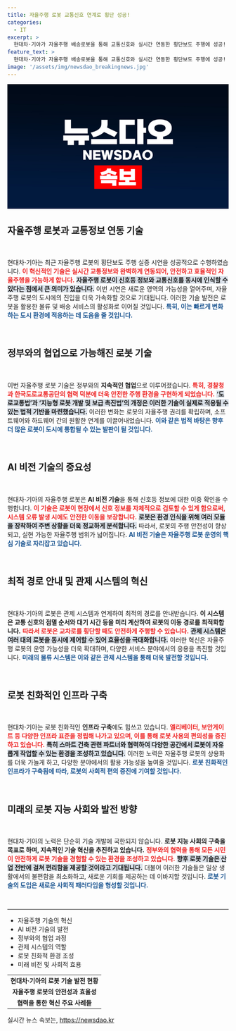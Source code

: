 ```yaml
---
title: 자율주행 로봇 교통신호 연계로 횡단 성공!
categories:
  - IT
excerpt: >
  현대차·기아가 자율주행 배송로봇을 통해 교통신호와 실시간 연동한 횡단보도 주행에 성공! 정부와 협력하여 로봇 지능 사회 구현에 한 발짝 다가섰습니다. 안전한 이동 기술의 미래가 현실로 다가옵니다.
feature_text: >
  현대차·기아가 자율주행 배송로봇을 통해 교통신호와 실시간 연동한 횡단보도 주행에 성공! 정부와 협력하여 로봇 지능 사회 구현에 한 발짝 다가섰습니다. 안전한 이동 기술의 미래가 현실로 다가옵니다.
image: '/assets/img/newsdao_breakingnews.jpg'
---
```


<p><img src="/assets/img/newsdao_breakingnews.jpg" alt="ranknews 속보" /></p>

<h2 data-ke-size="size26">자율주행 로봇과 교통정보 연동 기술</h2>

<p data-ke-size="size16">&nbsp;</p>

<p>현대차·기아는 최근 자율주행 로봇의 횡단보도 주행 실증 시연을 성공적으로 수행하였습니다. <b><span style="color: #ee2323;">이 혁신적인 기술은 실시간 교통정보와 완벽하게 연동되어, 안전하고 효율적인 자율주행을 가능하게 합니다.</span></b> <b><span style="background-color: #21538527;">자율주행 로봇이 신호등 정보와 교통신호를 동시에 인식할 수 있다는 점에서 큰 의미가 있습니다.</span></b> 이번 시연은 새로운 영역의 가능성을 열어주며, 자율주행 로봇의 도시에의 진입을 더욱 가속화할 것으로 기대됩니다. 이러한 기술 발전은 로봇을 활용한 물류 및 배송 서비스의 활성화로 이어질 것입니다. <b><span style="color: #1a5490;">특히, 이는 빠르게 변화하는 도시 환경에 적응하는 데 도움을 줄 것입니다.</span></b></p>

<p data-ke-size="size16">&nbsp;</p>

<h2 data-ke-size="size26">정부와의 협업으로 가능해진 로봇 기술</h2>

<p data-ke-size="size16">&nbsp;</p>

<p>이번 자율주행 로봇 기술은 정부와의 <b>지속적인 협업</b>으로 이루어졌습니다. <b><span style="color: #ee2323;">특히, 경찰청과 한국도로교통공단의 협력 덕분에 더욱 안전한 주행 환경을 구현하게 되었습니다.</span></b> <b><span style="background-color: #21538527;">‘도로교통법’과 ‘지능형 로봇 개발 및 보급 촉진법’의 개정은 이러한 기술이 실제로 적용될 수 있는 법적 기반을 마련했습니다.</span></b> 이러한 변화는 로봇의 자율주행 권리를 확립하며, 소프트웨어와 하드웨어 간의 원활한 연계를 이끌어내었습니다. <b><span style="color: #1a5490;">이와 같은 법적 바탕은 향후 더 많은 로봇이 도시에 통합될 수 있는 발판이 될 것입니다.</span></b></p>

<p data-ke-size="size16">&nbsp;</p>

<h2 data-ke-size="size26">AI 비전 기술의 중요성</h2>

<p data-ke-size="size16">&nbsp;</p>

<p>현대차·기아의 자율주행 로봇은 <b>AI 비전 기술</b>을 통해 신호등 정보에 대한 이중 확인을 수행합니다. <b><span style="color: #ee2323;">이 기술은 로봇이 현장에서 신호 정보를 자체적으로 검토할 수 있게 함으로써, 시스템 오류 발생 시에도 안전한 이동을 보장합니다.</span></b> <b><span style="background-color: #21538527;">로봇은 환경 인식을 위해 여러 모듈을 장착하여 주변 상황을 더욱 정교하게 분석합니다.</span></b> 따라서, 로봇의 주행 안전성이 향상되고, 실현 가능한 자율주행 범위가 넓어집니다. <b><span style="color: #1a5490;">AI 비전 기술은 자율주행 로봇 운영의 핵심 기술로 자리잡고 있습니다.</span></b></p>

<p data-ke-size="size16">&nbsp;</p>

<h2 data-ke-size="size26">최적 경로 안내 및 관제 시스템의 혁신</h2>

<p data-ke-size="size16">&nbsp;</p>

<p>현대차·기아의 로봇은 관제 시스템과 연계하여 최적의 경로를 안내받습니다. <b>이 시스템은 교통 신호의 점멸 순서와 대기 시간 등을 미리 계산하여 로봇의 이동 경로를 최적화합니다.</b> <b><span style="color: #ee2323;">따라서 로봇은 교차로를 횡단할 때도 안전하게 주행할 수 있습니다.</span></b> <b><span style="background-color: #21538527;">관제 시스템은 여러 대의 로봇을 동시에 제어할 수 있어 효율성을 극대화합니다.</span></b> 이러한 혁신은 자율주행 로봇의 운영 가능성을 더욱 확대하며, 다양한 서비스 분야에서의 응용을 촉진할 것입니다. <b><span style="color: #1a5490;">미래의 물류 시스템은 이와 같은 관제 시스템을 통해 더욱 발전할 것입니다.</span></b></p>

<p data-ke-size="size16">&nbsp;</p>

<h2 data-ke-size="size26">로봇 친화적인 인프라 구축</h2>

<p data-ke-size="size16">&nbsp;</p>

<p>현대차·기아는 로봇 친화적인 <b>인프라 구축</b>에도 힘쓰고 있습니다. <b><span style="color: #ee2323;">엘리베이터, 보안게이트 등 다양한 인프라 표준을 정립해 나가고 있으며, 이를 통해 로봇 사용의 편의성을 증진하고 있습니다.</span></b> <b><span style="background-color: #21538527;">특히 스마트 건축 관련 파트너와 협력하여 다양한 공간에서 로봇이 자유롭게 작업할 수 있는 환경을 조성하고 있습니다.</span></b> 이러한 노력은 자율주행 로봇의 상용화를 더욱 가늘게 하고, 다양한 분야에서의 활용 가능성을 높여줄 것입니다. <b><span style="color: #1a5490;">로봇 친화적인 인프라가 구축됨에 따라, 로봇의 사회적 편의 증진에 기여할 것입니다.</span></b></p>

<p data-ke-size="size16">&nbsp;</p>

<h2 data-ke-size="size26">미래의 로봇 지능 사회와 발전 방향</h2>

<p data-ke-size="size16">&nbsp;</p>

<p>현대차·기아의 노력은 단순히 기술 개발에 국한되지 않습니다. <b>로봇 지능 사회의 구축을 목표로 하며, 지속적인 기술 혁신을 추진하고 있습니다.</b> <b><span style="color: #ee2323;">정부와의 협력을 통해 모든 시민이 안전하게 로봇 기술을 경험할 수 있는 환경을 조성하고 있습니다.</span></b> <b><span style="background-color: #21538527;">향후 로봇 기술은 산업 전반에 걸쳐 편리함을 제공할 것이라고 기대됩니다.</span></b> 더불어 이러한 기술들은 일상 생활에서의 불편함을 최소화하고, 새로운 기회를 제공하는 데 이바지할 것입니다. <b><span style="color: #1a5490;">로봇 기술의 도입은 새로운 사회적 패러다임을 형성할 것입니다.</span></b></p>

<p data-ke-size="size16">&nbsp;</p>

<hr>

<ul>
    <li>자율주행 기술의 혁신</li>
    <li>AI 비전 기술의 발전</li>
    <li>정부와의 협업 과정</li>
    <li>관제 시스템의 역할</li>
    <li>로봇 친화적 환경 조성</li>
    <li>미래 비전 및 사회적 효용</li>
</ul>

<table>
    <tbody>
        <tr>
            <td style="text-align: center; height: 17px;"><b>현대차·기아의 로봇 기술 발전 현황</b></td>
        </tr>
        <tr>
            <td style="text-align: center; height: 17px;"><b>자율주행 로봇의 안전성과 효율성</b></td>
        </tr>
        <tr>
            <td style="text-align: center; height: 17px;"><b>협력을 통한 혁신 주요 사례들</b></td>
        </tr>
    </tbody>
</table>
실시간 뉴스 속보는, <a href="https://newsdao.kr" rel="dofollow">https://newsdao.kr</a>


